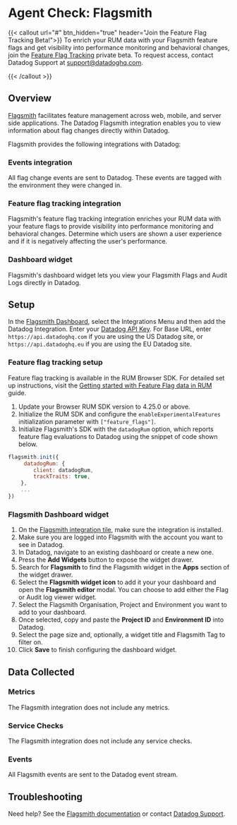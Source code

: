 # Agent Check: Flagsmith

{{< callout url="#" btn_hidden="true" header="Join the Feature Flag Tracking Beta!">}}
To enrich your RUM data with your Flagsmith feature flags and get visibility into performance monitoring and behavioral changes, join the <a href="https://docs.datadoghq.com/real_user_monitoring/guide/setup-feature-flag-data-collection/">Feature Flag Tracking</a> private beta. To request access, contact Datadog Support at support@datadoghq.com.

{{< /callout >}}

## Overview

[Flagsmith][1] facilitates feature management across web, mobile, and server side applications. The Datadog Flagsmith integration enables you to view information about flag changes directly within Datadog.

Flagsmith provides the following integrations with Datadog:

### Events integration

All flag change events are sent to Datadog. These events are tagged with the environment they were changed in.

### Feature flag tracking integration

Flagsmith's feature flag tracking integration enriches your RUM data with your feature flags to provide visibility into performance monitoring and behavioral changes. Determine which users are shown a user experience and if it is negatively affecting the user's performance.

### Dashboard widget

Flagsmith's dashboard widget lets you view your Flagsmith Flags and Audit Logs directly in Datadog.

## Setup

In the [Flagsmith Dashboard][2], select the Integrations Menu and then add the Datadog Integration. Enter your [Datadog API Key][3]. For Base URL, enter `https://api.datadoghq.com` if you are using the US Datadog site, or `https://api.datadoghq.eu` if you are using the EU Datadog site.

### Feature flag tracking setup

Feature flag tracking is available in the RUM Browser SDK. For detailed set up instructions, visit the [Getting started with Feature Flag data in RUM][6] guide.

1. Update your Browser RUM SDK version to 4.25.0 or above.
2. Initialize the RUM SDK and configure the `enableExperimentalFeatures` initialization parameter with `["feature_flags"]`.
3. Initialize Flagsmith's SDK with the `datadogRum` option, which reports feature flag evaluations to Datadog using the snippet of code shown below.

```javascript
flagsmith.init({
     datadogRum: {
        client: datadogRum,
        trackTraits: true,
    },
    ...
})
```

### Flagsmith Dashboard widget

1. On the [Flagsmith integration tile](https://app.datadoghq.com/integrations/flagsmith), make sure the integration is installed.
2. Make sure you are logged into Flagsmith with the account you want to see in Datadog.
3. In Datadog, navigate to an existing dashboard or create a new one.
4. Press the **Add Widgets** button to expose the widget drawer.
1. Search for **Flagsmith** to find the Flagsmith widget in the **Apps** section of the widget drawer.
1. Select the **Flagsmith widget icon** to add it your your dashboard and open the **Flagsmith editor** modal. You can choose to add either the Flag or Audit log viewer widget.
1. Select the Flagsmith Organisation, Project and Environment you want to add to your dashboard.
1. Once selected, copy and paste the **Project ID** and **Environment ID** into Datadog.
1. Select the page size and, optionally, a widget title and Flagsmith Tag to filter on.
1. Click **Save** to finish configuring the dashboard widget.

## Data Collected

### Metrics

The Flagsmith integration does not include any metrics.

### Service Checks

The Flagsmith integration does not include any service checks.

### Events

All Flagsmith events are sent to the Datadog event stream.

## Troubleshooting

Need help? See the [Flagsmith documentation][4] or contact [Datadog Support][5].

[1]: https://www.flagsmith.com/
[2]: https://app.flagsmith.com/
[3]: https://app.datadoghq.com/organization-settings/api-keys
[4]: https://docs.flagsmith.com/integrations/datadog/
[5]: https://docs.datadoghq.com/help/
[6]: https://docs.datadoghq.com/real_user_monitoring/guide/setup-feature-flag-data-collection/